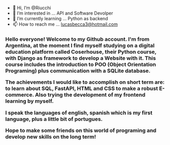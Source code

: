 - 👋 Hi, I’m @Riucchi
- 👀 I’m interested in ... API and Software Devolper
- 🌱 I’m currently learning ... Python as backend 
- 📫 How to reach me ... lucasbecca3@hotmail.com

<!---
Riucchi/Riucchi is a ✨ special ✨ repository because its `README.md` (this file) appears on your GitHub profile.
You can click the Preview link to take a look at your changes.
--->
<p style="color:Blue;"><h3>Hello everyone! Welcome to my Github account. I'm from Argentina, at the moment I find myself studying on a digital education platform called Coserhouse, their Python course, with Django as framework to develop a Website with it. This course includes the introduction to POO (Object Orientation Programing) plus communication with a SQLite database.

The achievements I would like to accomplish on short term are: to learn about SQL, FastAPI, HTML and CSS to make a robust E-commerce. Also trying the development of my frontend learning by myself.

I speak the languages of english, spanish which is my first language, plus a little bit of portugues.

Hope to make some friends on this world of programing and develop new skills on the long term!</h3></p>
